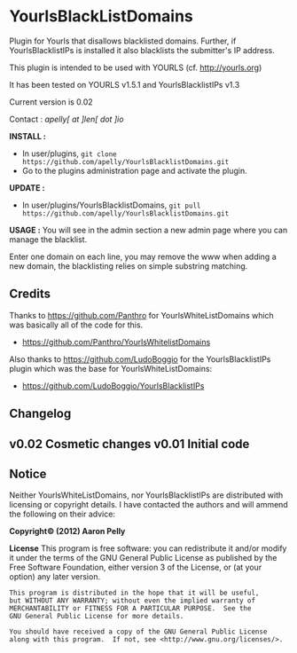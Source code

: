 YourlsBlackListDomains
======================

Plugin for Yourls that disallows blacklisted domains. Further, if YourlsBlacklistIPs is installed it also blacklists the submitter's IP address.

This plugin is intended to be used with YOURLS (cf. http://yourls.org)

It has been tested on YOURLS v1.5.1 and YourlsBlacklistIPs v1.3

Current version is 0.02

Contact : *apelly[ at ]len[ dot ]io*

**INSTALL :**
- In user/plugins, `git clone https://github.com/apelly/YourlsBlacklistDomains.git`
- Go to the plugins administration page and activate the plugin.

**UPDATE :**
- In user/plugins/YourlsBlacklistDomains, `git pull https://github.com/apelly/YourlsBlacklistDomains.git`

**USAGE :**
You will see in the admin section a new admin page where you can manage the blacklist.

Enter one domain on each line, you may remove the www when adding a new domain, the blacklisting relies on simple substring matching.

Credits
-------
Thanks to https://github.com/Panthro for YourlsWhiteListDomains which was basically all of the code for this.
- https://github.com/Panthro/YourlsWhitelistDomains

Also thanks to https://github.com/LudoBoggio for the YourlsBlacklistIPs plugin which was the base for YourlsWhiteListDomains:
- https://github.com/LudoBoggio/YourlsBlacklistIPs

Changelog
---------
v0.02 Cosmetic changes
v0.01 Initial code
---

Notice
------

Neither YourlsWhiteListDomains, nor YourlsBlacklistIPs are distributed with licensing or copyright details. I have contacted the authors and will ammend the following on their advice:

**Copyright&copy; (2012) Aaron Pelly**

**License**
    This program is free software: you can redistribute it and/or modify
    it under the terms of the GNU General Public License as published by
    the Free Software Foundation, either version 3 of the License, or
    (at your option) any later version.

    This program is distributed in the hope that it will be useful,
    but WITHOUT ANY WARRANTY; without even the implied warranty of
    MERCHANTABILITY or FITNESS FOR A PARTICULAR PURPOSE.  See the
    GNU General Public License for more details.

    You should have received a copy of the GNU General Public License
    along with this program.  If not, see <http://www.gnu.org/licenses/>.
